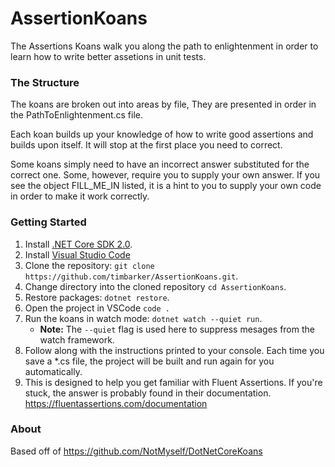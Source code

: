 # AssertionKoans

The Assertions Koans walk you along the path to enlightenment in order to learn how to write better assetions in unit tests. 

### The Structure

The koans are broken out into areas by file, They are presented in order in the PathToEnlightenment.cs file.

Each koan builds up your knowledge of how to write good assertions and builds upon itself. It will stop at the first place you need to correct.

Some koans simply need to have an incorrect answer substituted for the correct one. Some, however, require you to supply your own answer. If you see the object FILL_ME_IN listed, it is a hint to you to supply your own code in order to make it work correctly.

### Getting Started

1. Install [.NET Core SDK 2.0](https://www.microsoft.com/net/core).
2. Install [Visual Studio Code](https://code.visualstudio.com/)
3. Clone the repository: `git clone https://github.com/timbarker/AssertionKoans.git`.
4. Change directory into the cloned repository `cd AssertionKoans`.
5. Restore packages: `dotnet restore`.
6. Open the project in VSCode `code .`
7. Run the koans in watch mode: `dotnet watch --quiet run`.
    - **Note:** The `--quiet` flag is used here to suppress mesages from the watch framework.
8. Follow along with the instructions printed to your console. Each time you save a *.cs file, the project will be built and run again for you automatically.
9. This is designed to help you get familiar with Fluent Assertions. If you're stuck, the answer is probably found in their documentation. https://fluentassertions.com/documentation

### About
Based off of https://github.com/NotMyself/DotNetCoreKoans
